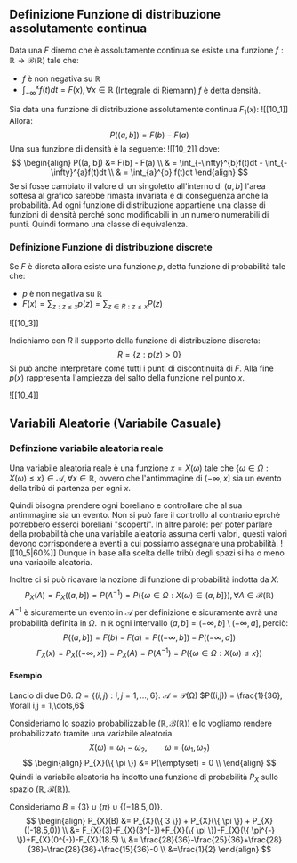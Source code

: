 ## Definizione Funzione di distribuzione assolutamente continua
Data una $F$ diremo che è assolutamente continua se esiste una funzione $f:\mathbb{R} \rightarrow \mathcal{B}(\mathbb{R})$ tale che:
- $f$ è non negativa su $\mathbb{R}$
- $\int_{-\infty}^{x}f(t)dt=F(x), \forall x \in \mathbb{R}$ (Integrale di Riemann)
$f$ è detta densità.

Sia data una funzione di distribuzione assolutamente continua $F_{1}(x)$:
![[10_1]]
Allora:
$$
P((a,b]) = F(b) - F(a)
$$
Una sua funzione di densità è la seguente:
![[10_2]]
dove:
$$
\begin{align}
P((a, b]) &= F(b) - F(a) \\
 & = \int_{-\infty}^{b}f(t)dt - \int_{-\infty}^{a}f(t)dt \\
 & = \int_{a}^{b} f(t)dt
\end{align}
$$
Se si fosse cambiato il valore di un singoletto all'interno di $(a, b]$ l'area sottesa al grafico sarebbe rimasta invariata e di conseguenza anche la probabilità. Ad ogni funzione di distribuzione appartiene una classe di funzioni di densità perché sono modificabili in un numero numerabili di punti. Quindi formano una classe di equivalenza.
### Definizione Funzione di distribuzione discrete
Se $F$ è disreta allora esiste una funzione $p$, detta funzione di probabilità tale che:
- $p$ è non negativa su $\mathbb{R}$
- $F(x) = \sum_{z : z \leq x} p(z) = \sum_{z\in R: z \leq x} P(z)$

![[10_3]]

Indichiamo con $R$ il supporto della funzione di distribuzione discreta:
$$
R = \{ z : p(z) > 0 \}
$$
Si può anche interpretare come tutti i punti di discontinuità di $F$.
Alla fine $p(x)$ rappresenta l'ampiezza del salto della funzione nel punto $x$.

![[10_4]]
## Variabili Aleatorie (Variabile Casuale)
### Definzione variabile aleatoria reale
Una variabile aleatoria reale è una funzione $x=X(\omega)$ tale che $\{ \omega \in \Omega:X(\omega) \leq x \} \in \mathcal{A}, \forall x \in \mathbb{R}$, ovvero che l'antimmagine di $(-\infty, x]$ sia un evento della tribù di partenza per ogni $x$.

Quindi bisogna prendere ogni boreliano  e controllare che al sua antimmagine sia un evento. Non si può fare il controllo al contrario eprchè potrebbero esserci boreliani "scoperti".
In altre parole: per poter parlare della probabilità che una variabile aleatoria assuma certi valori, questi valori devono corrispondere a eventi a cui possiamo assegnare una probabilità.
![[10_5|60%]]
Dunque in base alla scelta delle tribù degli spazi si ha o meno una variabile aleatoria.

Inoltre ci si può ricavare la nozione di funzione di probabilità indotta da $X$:
$$
P_{X}(A) = P_{X}((a, b])= P(A^{-1}) = P(\{ \omega \in \Omega : X (\omega) \in(a,b] \}), \forall A \in \mathcal{B}(\mathbb{R})
$$
$A^{-1}$ è sicuramente un evento in $\mathcal{A}$ per definizione e sicuramente avrà una probabilità definita in $\Omega$.
In $\mathbb{R}$ ogni intervallo $(a, b]=(-\infty,b] \setminus (-\infty, a]$, perciò:
$$
P((a,b]) = F(b) - F(a) = P((-\infty, b]) - P((-\infty, a])
$$
$$
F_{X}(x) = P_{X}((-\infty, x]) = P_{X}(A) = P(A^{-1}) = P(\{ \omega \in  \Omega : X(\omega) \leq x \})
$$

#### Esempio
Lancio di due D6.
$\Omega=\{ (i, j):i,j = 1,\dots,6 \}$.
$\mathcal{A} = \mathcal{P(\Omega)}$
$P((i,j)) = \frac{1}{36}, \forall i,j = 1,\dots,6$

Consideriamo lo spazio probabilizzabile $(\mathbb{R}, \mathcal{B}(\mathbb{R}))$ e lo vogliamo rendere probabilizzato tramite una variabile aleatoria.
$$
X(\omega) = \omega_{1}- \omega_{2}, \qquad \omega = (\omega_{1}, \omega_{2})
$$
$$
\begin{align}
P_{X}(\{ \pi \}) &= P(\emptyset) = 0 \\
\end{align}
$$
Quindi la variabile aleatoria ha indotto una funzione di probabilità $P_{X}$ sullo spazio $(\mathbb{R}, \mathcal{B}(\mathbb{R}))$.

Consideriamo $B = \{ 3 \} \cup \{ \pi \} \cup \{ (-18.5, 0) \}$. 
$$
\begin{align}
P_{X}(B) &= P_{X}(\{ 3 \}) + P_{X}(\{ \pi \}) + P_{X}((-18.5,0)) \\
 &= F_{X}(3)-F_{X}(3^{-})+F_{X}(\{ \pi \})-F_{X}(\{ \pi^{-} \})+F_{X}(0^{-})-F_{X}(18.5)  \\
&= \frac{28}{36}-\frac{25}{36}+\frac{28}{36}-\frac{28}{36}+\frac{15}{36}-0 \\
&=\frac{1}{2}
\end{align}
$$
